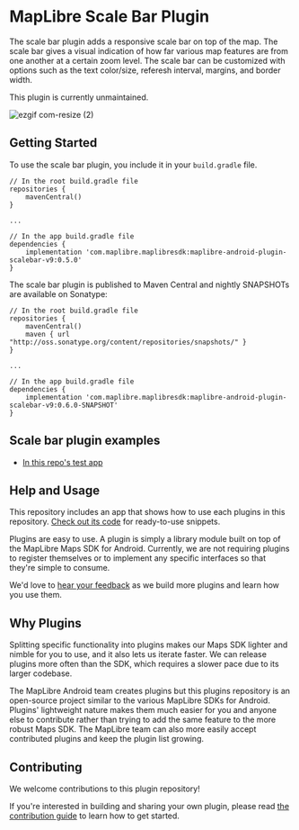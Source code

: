 # MapLibre Scale Bar Plugin

The scale bar plugin adds a responsive scale bar on top of the map. The scale bar gives a visual indication of how far various map features are from one another at a certain zoom level. The scale bar can be customized with options such as the text color/size, referesh interval, margins, and border width.

This plugin is currently unmaintained.

![ezgif com-resize (2)](https://user-images.githubusercontent.com/8577318/57837052-89416280-77f4-11e9-9d97-f164737acd46.gif)

## Getting Started

To use the scale bar plugin, you include it in your `build.gradle` file.

```
// In the root build.gradle file
repositories {
    mavenCentral()
}

...

// In the app build.gradle file
dependencies {
    implementation 'com.maplibre.maplibresdk:maplibre-android-plugin-scalebar-v9:0.5.0'
}
```

The scale bar plugin is published to Maven Central and nightly SNAPSHOTs are available on Sonatype:

```
// In the root build.gradle file
repositories {
    mavenCentral()
    maven { url "http://oss.sonatype.org/content/repositories/snapshots/" }
}

...

// In the app build.gradle file
dependencies {
    implementation 'com.maplibre.maplibresdk:maplibre-android-plugin-scalebar-v9:0.6.0-SNAPSHOT'
}
```

## Scale bar plugin examples

- [In this repo's test app](https://github.com/maplibre/maplibre-plugins-android/blob/master/app/src/main/java/com/mapbox/mapboxsdk/plugins/testapp/activity/scalebar/ScalebarActivity.kt)

## Help and Usage

This repository includes an app that shows how to use each plugins in this repository. [Check out its code](https://github.com/maplibre/maplibre-plugins-android/tree/master/app/src/main/java/com/mapbox/mapboxsdk/plugins/testapp/activity) for ready-to-use snippets.

Plugins are easy to use. A plugin is simply a library module built on top of the MapLibre Maps SDK for Android. Currently, we are not requiring plugins to register themselves or to implement any specific interfaces so that they're simple to consume.

We'd love to [hear your feedback](https://github.com/maplibre/maplibre-plugins-android/issues) as we build more plugins and learn how you use them.

## Why Plugins

Splitting specific functionality into plugins makes our Maps SDK lighter and nimble for you to use, and it also lets us iterate faster. We can release plugins more often than the SDK, which requires a slower pace due to its larger codebase.

The MapLibre Android team creates plugins but this plugins repository is an open-source project similar to the various MapLibre SDKs for Android.
Plugins' lightweight nature makes them much easier for you and anyone else to contribute rather than trying to add the same feature to the more robust Maps SDK. The MapLibre team can also more easily accept contributed plugins and keep the plugin list growing.

## Contributing

We welcome contributions to this plugin repository!

If you're interested in building and sharing your own plugin, please read [the contribution guide](https://github.com/maplibre/maplibre-plugins-android/blob/master/CONTRIBUTING.md) to learn how to get started.
